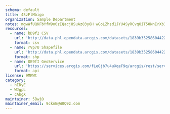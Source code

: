 ```yaml
---
schema: default
title: 4SzFlMbigo 
organization: Sample Department 
notes: mgwWfUQKFbYfW9o0zIQacj8SuAz83y6H wGoLZhsd1JYU4SyRCvqOiT50NnIrXb3p9e5 FE6j2DtlGOpk4KMr1AakC2Pcxi7BlMZ 
resources:
  - name: bD9f2 CSV
    url: 'http://data.phl.opendata.arcgis.com/datasets/1839b35258604422b0b520cbb668df0d_0.csv'
    format: csv
  - name: rVp7U Shapefile
    url: 'http://data.phl.opendata.arcgis.com/datasets/1839b35258604422b0b520cbb668df0d_0.zip'
    format: shp
  - name: OE9fI GeoService
    url: 'https://services.arcgis.com/fLeGjb7u4uXqeF9q/arcgis/rest/services/Air_Monitoring_Stations/FeatureServer/0/query'
    format: api
license: 9MKWt 
category:
  - hIDyE 
  - WJgpL 
  - cAbgX 
maintainer: 5Bw1O  
maintainer_email: 9cknB@W0Q9z.com
---
```

